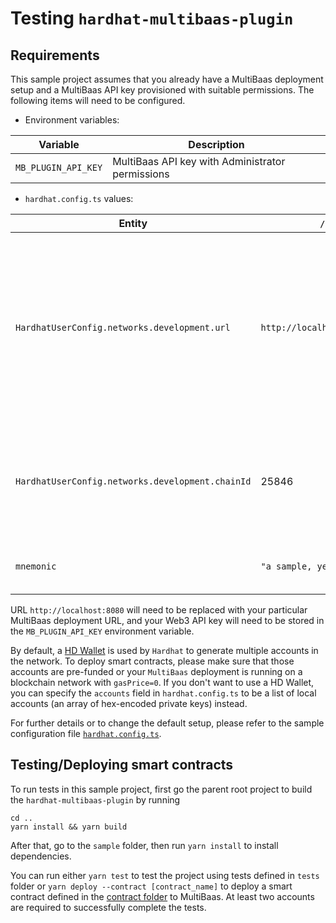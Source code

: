 # Testing `hardhat-multibaas-plugin`

## Requirements

This sample project assumes that you already have a MultiBaas deployment setup and a MultiBaas API key provisioned with suitable permissions. The following items will need to be configured.

- Environment variables:

Variable | Description
----|----
`MB_PLUGIN_API_KEY` | MultiBaas API key with Administrator permissions

- `hardhat.config.ts` values:

Entity | `/sample` Value | Description
----|----|----
`HardhatUserConfig.networks.development.url` | `http://localhost:8080/web3/${apiKey}` | If using the Curvegrid Test Network, the host part of the URL should match your deployment. If using a 3rd party web3 provider (Infura, etc.), replace the entire URL.
`HardhatUserConfig.networks.development.chainId` | 25846 | 2017072401 for Curvegrid Test Network, otherwise the appropriate Chain ID for your blockchain
`mnemonic` | `"a sample, yet simple mnemonic"` | Private key mnemomic for use with Hardhat

URL `http://localhost:8080` will need to be replaced with your particular MultiBaas deployment URL, and your Web3 API key will need to be stored in the `MB_PLUGIN_API_KEY` environment variable.

By default, a [HD Wallet](https://hardhat.org/config/#hd-wallet-config) is used by `Hardhat` to generate multiple accounts in the network. To deploy smart contracts, please make sure that those accounts are pre-funded or your `MultiBaas` deployment is running on a blockchain network with `gasPrice=0`. If you don't want to use a HD Wallet, you can specify the `accounts` field in `hardhat.config.ts` to be a list of local accounts (an array of hex-encoded private keys) instead.

For further details or to change the default setup, please refer to the sample configuration file [`hardhat.config.ts`](./hardhat.config.ts).

## Testing/Deploying smart contracts

To run tests in this sample project, first go the parent root project to build the `hardhat-multibaas-plugin` by running

```shell
cd ..
yarn install && yarn build
```

After that, go to the `sample` folder, then run `yarn install` to install dependencies.

You can run either `yarn test` to test the project using tests defined in `tests` folder or `yarn deploy --contract [contract_name]` to deploy a smart contract defined in the [contract folder](./contracts) to MultiBaas. At least two accounts are required to successfully complete the tests.
